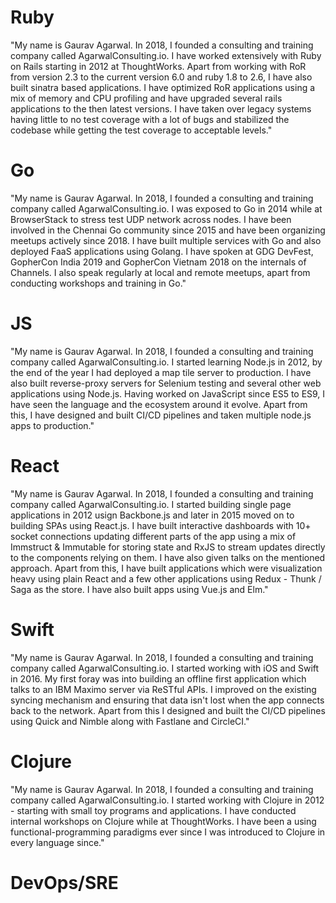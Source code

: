 # Ruby
"My name is Gaurav Agarwal. In 2018, I founded a consulting and training company called AgarwalConsulting.io. I have worked extensively with Ruby on Rails starting in 2012 at ThoughtWorks. Apart from working with RoR from version 2.3 to the current version 6.0 and ruby 1.8 to 2.6, I have also built sinatra based applications. I have optimized RoR applications using a mix of memory and CPU profiling and have upgraded several rails applications to the then latest versions. I have taken over legacy systems having little to no test coverage with a lot of bugs and stabilized the codebase while getting the test coverage to acceptable levels."

# Go
"My name is Gaurav Agarwal. In 2018, I founded a consulting and training company called AgarwalConsulting.io. I was exposed to Go in 2014 while at BrowserStack to stress test UDP network across nodes. I have been involved in the Chennai Go community since 2015 and have been organizing meetups actively since 2018. I have built multiple services with Go and also deployed FaaS applications using Golang. I have spoken at GDG DevFest, GopherCon India 2019 and GopherCon Vietnam 2018 on the internals of Channels. I also speak regularly at local and remote meetups, apart from conducting workshops and training in Go."

# JS
"My name is Gaurav Agarwal. In 2018, I founded a consulting and training company called AgarwalConsulting.io. I started learning Node.js in 2012, by the end of the year I had deployed a map tile server to production. I have also built reverse-proxy servers for Selenium testing and several other web applications using Node.js. Having worked on JavaScript since ES5 to ES9, I have seen the language and the ecosystem around it evolve. Apart from this, I have designed and built CI/CD pipelines and taken multiple node.js apps to production."

# React
"My name is Gaurav Agarwal. In 2018, I founded a consulting and training company called AgarwalConsulting.io. I started building single page applications in 2012 usign Backbone.js and later in 2015 moved on to building SPAs using React.js. I have built interactive dashboards with 10+ socket connections updating different parts of the app using a mix of Immstruct & Immutable for storing state  and RxJS to stream updates directly to the components relying on them. I have also given talks on the mentioned approach. Apart from this, I have built applications which were visualization heavy using plain React and a few other applications using Redux - Thunk / Saga as the store. I have also built apps using Vue.js and Elm."

# Swift
"My name is Gaurav Agarwal. In 2018, I founded a consulting and training company called AgarwalConsulting.io. I started working with iOS and Swift in 2016. My first foray was into building an offline first application which talks to an IBM Maximo server via ReSTful APIs. I improved on the existing syncing mechanism and ensuring that data isn't lost when the app connects back to the network. Apart from this I designed and built the CI/CD pipelines using Quick and Nimble along with Fastlane and CircleCI."

# Clojure
"My name is Gaurav Agarwal. In 2018, I founded a consulting and training company called AgarwalConsulting.io. I started working with Clojure in 2012 - starting with small toy programs and applications. I have conducted internal workshops on Clojure while at ThoughtWorks. I have been a using functional-programming paradigms ever since I was introduced to Clojure in every language since."

# DevOps/SRE

